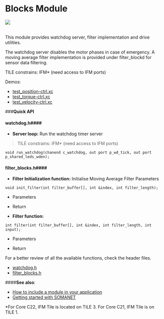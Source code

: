 Blocks Module
=======================
<a href="https://github.com/synapticon/sc_sncn_motorctrl_sin/blob/master/SYNAPTICON.md">
<img align="left" src="https://s3-eu-west-1.amazonaws.com/synapticon-resources/images/logos/synapticon_fullname_blackoverwhite_280x48.png"/>
</a>
<br/>
<br/>

This module provides watchdog server, filter implementation and drive utilities. 

The watchdog server disables the motor phases in case of emergency.
A moving average filter implementation is provided under filter_blockd for sensor
data filtering. 

TILE constrains: IFM* (need access to IFM ports)

Demos:
- [test_position-ctrl.xc](https://github.com/synapticon/sc_sncn_motorctrl_sin/blob/master/test_position-ctrl/src/test_position-ctrl.xc)
- [test_torque-ctrl.xc](https://github.com/synapticon/sc_sncn_motorctrl_sin/blob/master/test_torque-ctrl/src/test_torque-ctrl.xc)
- [test_velocity-ctrl.xc](https://github.com/synapticon/sc_sncn_motorctrl_sin/tree/master/test_velocity-ctrl/src)

###**Quick API** 

#### **watchdog.h**####

- **Server loop:** Run the watchdog timer server

> TILE constrains: IFM* (need access to IFM ports)

```
void run_watchdog(chanend c_watchdog, out port p_wd_tick, out port p_shared_leds_wden);
```
#### **filter_blocks.h**####
- **Filter Initialization function:** Initialise Moving Average Filter Parameters
```
void init_filter(int filter_buffer[], int &index, int filter_length);
```
* Parameters
	
* Return 

- **Filter function:** 
```
int filter(int filter_buffer[], int &index, int filter_length, int input);
```
* Parameters
	
* Return 

For a better review of all the available functions, check the header files.

* [watchdog.h](https://github.com/synapticon/sc_sncn_motorctrl_sin/blob/master/module_blocks/include/watchdog.h)
* [filter_blocks.h](https://github.com/synapticon/sc_sncn_motorctrl_sin/blob/master/module_blocks/include/filter_blocks.h)

####**See also**:

- [How to include a module in your application]()
- [Getting started with SOMANET][getting_started_somanet]    



*For Core C22, IFM Tile is located on TILE 3. For Core C21, IFM Tile is on TILE 1.

[getting_started_somanet]: http://doc.synapticon.com/wiki/index.php/Category:Getting_Started_with_SOMANET

